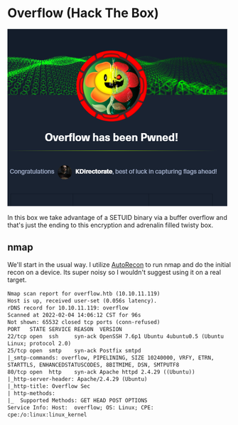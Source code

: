 # Overflow (Hack The Box)

![](./images/overflow/pwned.png)

In this box we take advantage of a SETUID binary via a buffer overflow and that's just the ending to this encryption and adrenalin filled twisty box.

## nmap

We'll start in the usual way. I utilize [AutoRecon](https://github.com/Tib3rius/AutoRecon) to run nmap and do the initial recon on a device. Its super noisy so I wouldn't suggest using it on a real target.

```
Nmap scan report for overflow.htb (10.10.11.119)
Host is up, received user-set (0.056s latency).
rDNS record for 10.10.11.119: overflow
Scanned at 2022-02-04 14:06:12 CST for 96s
Not shown: 65532 closed tcp ports (conn-refused)
PORT   STATE SERVICE REASON  VERSION
22/tcp open  ssh     syn-ack OpenSSH 7.6p1 Ubuntu 4ubuntu0.5 (Ubuntu Linux; protocol 2.0)
25/tcp open  smtp    syn-ack Postfix smtpd
|_smtp-commands: overflow, PIPELINING, SIZE 10240000, VRFY, ETRN, STARTTLS, ENHANCEDSTATUSCODES, 8BITMIME, DSN, SMTPUTF8
80/tcp open  http    syn-ack Apache httpd 2.4.29 ((Ubuntu))
|_http-server-header: Apache/2.4.29 (Ubuntu)
|_http-title: Overflow Sec
| http-methods: 
|_  Supported Methods: GET HEAD POST OPTIONS
Service Info: Host:  overflow; OS: Linux; CPE: cpe:/o:linux:linux_kernel
```

